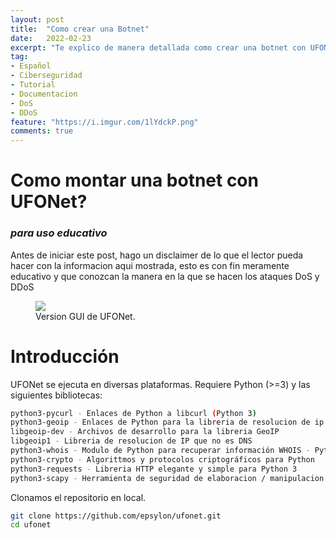 ```yaml
---
layout: post
title:  "Como crear una Botnet"
date:   2022-02-23
excerpt: "Te explico de manera detallada como crear una botnet con UFONet :D."
tag:
- Español 
- Ciberseguridad
- Tutorial
- Documentacion
- DoS
- DDoS
feature: "https://i.imgur.com/1lYdckP.png"
comments: true
---
```


# Como montar una botnet con UFONet?

### *para uso educativo* 

Antes de iniciar este post, hago un disclaimer de lo que el lector pueda hacer con la informacion aqui mostrada, esto es con fin meramente educativo y que conozcan la manera en la que se hacen los ataques DoS y DDoS

<figure>
	<a href="https://s3.us-west-2.amazonaws.com/secure.notion-static.com/c069af63-b6f8-4567-aaaf-b100050ae0ef/Inicio.png?X-Amz-Algorithm=AWS4-HMAC-SHA256&X-Amz-Content-Sha256=UNSIGNED-PAYLOAD&X-Amz-Credential=AKIAT73L2G45EIPT3X45%2F20220225%2Fus-west-2%2Fs3%2Faws4_request&X-Amz-Date=20220225T034209Z&X-Amz-Expires=86400&X-Amz-Signature=638147110240f4d76807628241c8bae9d0fcb4b70f22dec131a81219ccbceec2&X-Amz-SignedHeaders=host&response-content-disposition=filename%20%3D%22Inicio.png%22&x-id=GetObject"><img src="https://s3.us-west-2.amazonaws.com/secure.notion-static.com/c069af63-b6f8-4567-aaaf-b100050ae0ef/Inicio.png?X-Amz-Algorithm=AWS4-HMAC-SHA256&X-Amz-Content-Sha256=UNSIGNED-PAYLOAD&X-Amz-Credential=AKIAT73L2G45EIPT3X45%2F20220225%2Fus-west-2%2Fs3%2Faws4_request&X-Amz-Date=20220225T034209Z&X-Amz-Expires=86400&X-Amz-Signature=638147110240f4d76807628241c8bae9d0fcb4b70f22dec131a81219ccbceec2&X-Amz-SignedHeaders=host&response-content-disposition=filename%20%3D%22Inicio.png%22&x-id=GetObject"></a>
	<figcaption>Version GUI de UFONet.</figcaption>
</figure>

# Introducción

UFONet se ejecuta en diversas plataformas. Requiere Python (>=3) y las siguientes bibliotecas:
```Bash
python3-pycurl - Enlaces de Python a libcurl (Python 3)
python3-geoip - Enlaces de Python para la libreria de resolucion de ip a país con GeoIP
libgeoip-dev - Archivos de desarrollo para la libreria GeoIP
libgeoip1 - Libreria de resolucion de IP que no es DNS
python3-whois - Modulo de Python para recuperar información WHOIS - Python 3
python3-crypto - Algorittmos y protocolos criptográficos para Python
python3-requests - Libreria HTTP elegante y simple para Python 3
python3-scapy - Herramienta de seguridad de elaboracion / manipulacion / visualizacion de paquetes
```

Clonamos el repositorio en local.

```Bash
git clone https://github.com/epsylon/ufonet.git
cd ufonet
```
